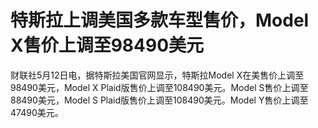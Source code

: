 # 特斯拉上调美国多款车型售价，Model X售价上调至98490美元

财联社5月12日电，据特斯拉美国官网显示，特斯拉Model X在美售价上调至98490美元，Model X
Plaid版售价上调至108490美元。Model S售价上调至88490美元，Model S Plaid版售价上调至108490美元。Model
Y售价上调至47490美元。

